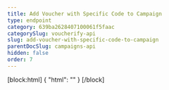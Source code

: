 ```yaml
---
title: Add Voucher with Specific Code to Campaign
type: endpoint
category: 639ba2628407100061f5faac
categorySlug: voucherify-api
slug: add-voucher-with-specific-code-to-campaign
parentDocSlug: campaigns-api
hidden: false
order: 7
---
```

[block:html]
{
  "html": "<style>\n[title=\"Toggle library\"] { \n  display: none; }\n.LanguagePicker-divider { \n  display: none; }\n.Playground-section3VTXuaYZivJK > .APISectionHeader3LN_-QIR0m7x {\n  display: none; }\n.LanguagePicker-languages1qVVo_v6AlP9 {\n  display: none; }\n</style>"
}
[/block]
